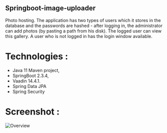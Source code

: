 ## Springboot-image-uploader
Photo hosting.
The application has two types of users which it stores in the database and the passwords are hashed - after logging in,
the administrator can add photos (by pasting a path from his disk). The logged user can view this gallery.
A user who is not logged in has the login window available.

# Technologies :



* Java 11 Maven project,
* SpringBoot 2.3.4,
* Vaadin 14.4.1. 
* Spring Data JPA
* Spring Security

# Screenshot :

![Overview](https://res.cloudinary.com/duywqcsue/image/upload/v1604337138/README_toswx2.png)






